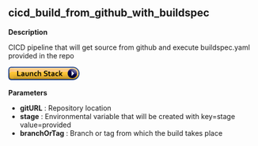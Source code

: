 ## cicd_build_from_github_with_buildspec ##

**Description**

CICD pipeline that will get source from github and execute buildspec.yaml provided in the repo

[<img src="../cloudformation-launch-stack.png">](https://console.aws.amazon.com/cloudformation/home?region=eu-west-1#/stacks/new?stackName=stack_name&templateURL=https://s3-eu-west-1.amazonaws.com/guy.chauliac-cloudformation/cicd/cicd_build_from_github_with_buildspec.yaml)

**Parameters**

- **gitURL** : Repository location
- **stage** : Environmental variable that will be created with key=stage value=provided
- **branchOrTag** : Branch or tag from which the build takes place